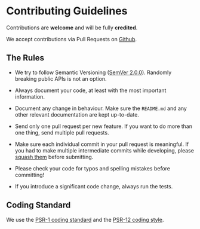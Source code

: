 Contributing Guidelines
=======================

Contributions are **welcome** and will be fully **credited**.

We accept contributions via Pull Requests on [Github][1].


The Rules
---------

* We try to follow Semantic Versioning ([SemVer 2.0.0][2]). Randomly breaking public APIs is not an option.

* Always document your code, at least with the most important information.

* Document any change in behaviour. Make sure the `README.md` and any other relevant documentation are kept up-to-date.

* Send only one pull request per new feature. If you want to do more than one thing, send multiple pull requests.

* Make sure each individual commit in your pull request is meaningful. If you had to make multiple intermediate commits
    while developing, please [squash them][3] before submitting.

* Please check your code for typos and spelling mistakes before committing!

* If you introduce a significant code change, always run the tests.


Coding Standard
---------------

We use the [PSR-1 coding standard][4] and the [PSR-12 coding style][5].


  [1]: https://github.com/flamecore/flamecore-container
  [2]: http://semver.org/
  [3]: http://www.git-scm.com/book/en/v2/Git-Tools-Rewriting-History#Changing-Multiple-Commit-Messages
  [4]: http://www.php-fig.org/psr/psr-1/
  [5]: http://www.php-fig.org/psr/psr-12/
